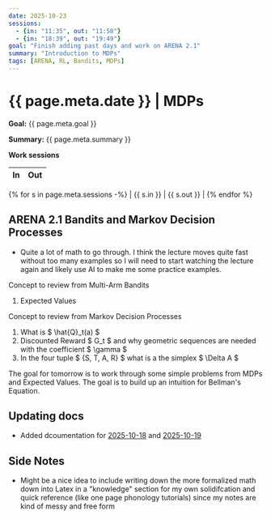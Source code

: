 ```yaml
---
date: 2025-10-23
sessions:
  - {in: "11:35", out: "11:58"}
  - {in: "18:39", out: "19:49"}
goal: "Finish adding past days and work on ARENA 2.1"
summary: "Introduction to MDPs"
tags: [ARENA, RL, Bandits, MDPs]
---
```


# {{ page.meta.date }} | MDPs

**Goal:** {{ page.meta.goal }}

**Summary:** {{ page.meta.summary }}

**Work sessions**

| In   | Out  |
|------|------|
{% for s in page.meta.sessions -%}
| {{ s.in }} | {{ s.out }} |
{% endfor %}

## ARENA 2.1 Bandits and Markov Decision Processes
- Quite a lot of math to go through. I think the lecture moves quite fast without too many examples so I will need to start watching the lecture again and likely use AI to make me some practice examples.

Concept to review from Multi-Arm Bandits
1. Expected Values

Concept to review from Markov Decision Processes

1. What is $ \hat{Q}_t(a) $
2. Discounted Reward $ G_t $ and why geometric sequences are needed with the coefficient $ \gamma $
3. In the four tuple $ {S, T, A, R} $ what is a the simplex $ \Delta A $

The goal for tomorrow is to work through some simple problems from MDPs and Expected Values. The goal is to build up an intuition for Bellman's Equation.

## Updating docs
- Added dcoumentation for [2025-10-18](2025-10-18.md) and [2025-10-19](2025-10-19.md)

## Side Notes
- Might be a nice idea to include writing down the more formalized math down into Latex in a "knowledge" section for my own solidifcation and quick reference (like one page phonology tutorials) since my notes are kind of messy and free form
